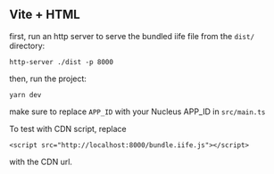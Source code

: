 ## Vite + HTML

first, run an http server to serve the bundled iife file from the `dist/` directory:

```
http-server ./dist -p 8000

```

then, run the project:

```
yarn dev
```

make sure to replace `APP_ID` with your Nucleus APP_ID in `src/main.ts`

To test with CDN script, replace

```
<script src="http://localhost:8000/bundle.iife.js"></script>
```

with the CDN url.
